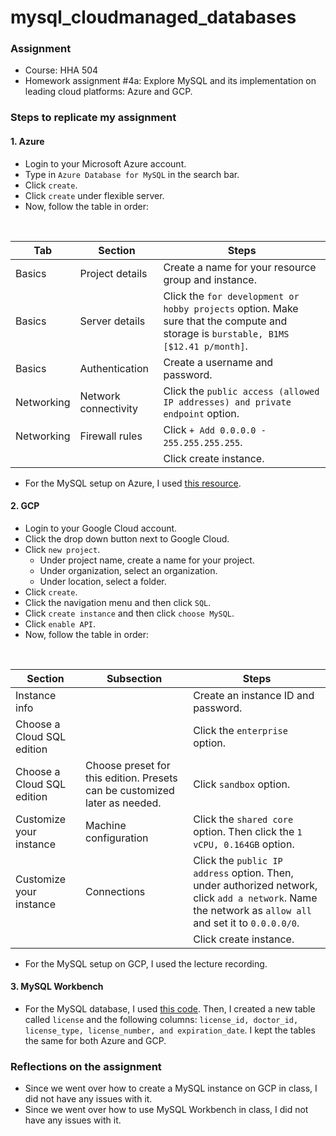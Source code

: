 # mysql_cloudmanaged_databases

### Assignment
- Course: HHA 504
- Homework assignment #4a: Explore MySQL and its implementation on leading cloud platforms: Azure and GCP. 
  
### Steps to replicate my assignment
#### 1. Azure
- Login to your Microsoft Azure account.
- Type in `Azure Database for MySQL` in the search bar.
- Click `create`.
- Click `create` under flexible server.
- Now, follow the table in order:
<br>

  | Tab | Section | Steps |
  | --- | --- | --- |
  | Basics | Project details | Create a name for your resource group and instance. |
  | Basics | Server details | Click the `for development or hobby projects` option. Make sure that the compute and storage is `burstable, B1MS [$12.41 p/month]`. |
  | Basics | Authentication | Create a username and password. |
  | Networking | Network connectivity | Click the `public access (allowed IP addresses) and private endpoint` option. |
  | Networking | Firewall rules | Click `+ Add 0.0.0.0 - 255.255.255.255`. |
  | | | Click create instance. |

- For the MySQL setup on Azure, I used [this resource](https://learn.microsoft.com/en-us/azure/mysql/flexible-server/connect-workbench).

#### 2. GCP
- Login to your Google Cloud account.
- Click the drop down button next to Google Cloud. 
- Click `new project`.
  - Under project name, create a name for your project.
  - Under organization, select an organization.
  - Under location, select a folder.
- Click `create`.
- Click the navigation menu and then click `SQL`.
- Click `create instance` and then click `choose MySQL`.
- Click `enable API`.
- Now, follow the table in order:
<br>

  | Section | Subsection | Steps |
  | --- | --- | --- |
  | Instance info | | Create an instance ID and password. |
  | Choose a Cloud SQL edition | | Click the `enterprise` option. |
  | Choose a Cloud SQL edition | Choose preset for this edition. Presets can be customized later as needed. | Click `sandbox` option. |
  | Customize your instance | Machine configuration | Click the `shared core` option. Then click the `1 vCPU, 0.164GB` option. |
  | Customize your instance | Connections | Click the `public IP address` option. Then, under authorized network, click `add a network`. Name the network as `allow all` and set it to `0.0.0.0/0`. |
  | | | Click create instance. |

- For the MySQL setup on GCP, I used the lecture recording.

#### 3. MySQL Workbench
- For the MySQL database, I used [this code](https://github.com/hantswilliams/HHA_504_2023/blob/main/WK4/code/1_n_create.sql). Then, I created a new table called `license` and the following columns: `license_id, doctor_id, license_type, license_number, and expiration_date`. I kept the tables the same for both Azure and GCP.
  
### Reflections on the assignment
- Since we went over how to create a MySQL instance on GCP in class, I did not have any issues with it.
- Since we went over how to use MySQL Workbench in class, I did not have any issues with it.
